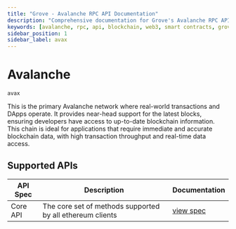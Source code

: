 ```yaml
---
title: "Grove - Avalanche RPC API Documentation"
description: "Comprehensive documentation for Grove's Avalanche RPC API, covering endpoint details and integration strategies for blockchain developers."
keywords: [avalanche, rpc, api, blockchain, web3, smart contracts, grove, pocket, pokt]
sidebar_position: 1
sidebar_label: avax
---
```


# Avalanche

`avax`

This is the primary Avalanche network where real-world transactions and DApps operate. It provides near-head support for the latest blocks, ensuring developers have access to up-to-date blockchain information. This chain is ideal for applications that require immediate and accurate blockchain data, with high transaction throughput and real-time data access.

## Supported APIs

| API Spec | Description                                               | Documentation                  |
| -------- | --------------------------------------------------------- | ------------------------------ |
| Core API | The core set of methods supported by all ethereum clients | [view spec](../specs/core-api) |

